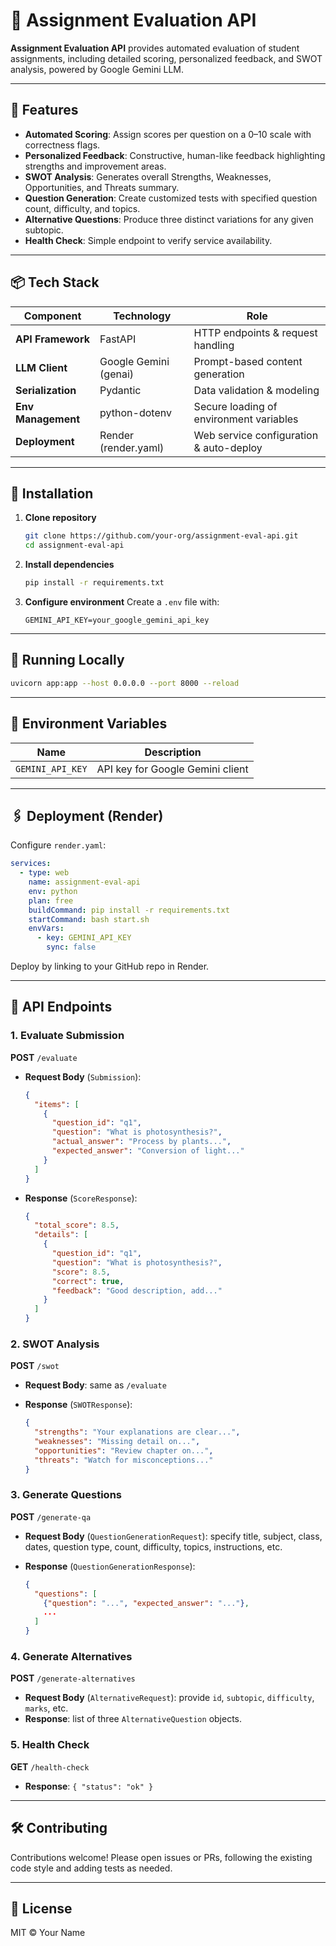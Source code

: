 # 📝 Assignment Evaluation API

**Assignment Evaluation API** provides automated evaluation of student assignments, including detailed scoring, personalized feedback, and SWOT analysis, powered by Google Gemini LLM.

---

## 🚀 Features

* **Automated Scoring**: Assign scores per question on a 0–10 scale with correctness flags.
* **Personalized Feedback**: Constructive, human-like feedback highlighting strengths and improvement areas.
* **SWOT Analysis**: Generates overall Strengths, Weaknesses, Opportunities, and Threats summary.
* **Question Generation**: Create customized tests with specified question count, difficulty, and topics.
* **Alternative Questions**: Produce three distinct variations for any given subtopic.
* **Health Check**: Simple endpoint to verify service availability.

---

## 📦 Tech Stack

| Component          | Technology            | Role                                    |
| ------------------ | --------------------- | --------------------------------------- |
| **API Framework**  | FastAPI               | HTTP endpoints & request handling       |
| **LLM Client**     | Google Gemini (genai) | Prompt-based content generation         |
| **Serialization**  | Pydantic              | Data validation & modeling              |
| **Env Management** | python-dotenv         | Secure loading of environment variables |
| **Deployment**     | Render (render.yaml)  | Web service configuration & auto-deploy |

---

## 🔧 Installation

1. **Clone repository**

   ```bash
   git clone https://github.com/your-org/assignment-eval-api.git
   cd assignment-eval-api
   ```

2. **Install dependencies**

   ```bash
   pip install -r requirements.txt
   ```

3. **Configure environment**
   Create a `.env` file with:

   ```env
   GEMINI_API_KEY=your_google_gemini_api_key
   ```

---

## 🚀 Running Locally

```bash
uvicorn app:app --host 0.0.0.0 --port 8000 --reload
```

---

## 🔌 Environment Variables

| Name             | Description                      |
| ---------------- | -------------------------------- |
| `GEMINI_API_KEY` | API key for Google Gemini client |

---

## 🖇️ Deployment (Render)

Configure `render.yaml`:

```yaml
services:
  - type: web
    name: assignment-eval-api
    env: python
    plan: free
    buildCommand: pip install -r requirements.txt
    startCommand: bash start.sh
    envVars:
      - key: GEMINI_API_KEY
        sync: false
```

Deploy by linking to your GitHub repo in Render.

---

## 📖 API Endpoints

### 1. Evaluate Submission

**POST** `/evaluate`

* **Request Body** (`Submission`):

  ```json
  {
    "items": [
      {
        "question_id": "q1",
        "question": "What is photosynthesis?",
        "actual_answer": "Process by plants...",
        "expected_answer": "Conversion of light..."
      }
    ]
  }
  ```

* **Response** (`ScoreResponse`):

  ```json
  {
    "total_score": 8.5,
    "details": [
      {
        "question_id": "q1",
        "question": "What is photosynthesis?",
        "score": 8.5,
        "correct": true,
        "feedback": "Good description, add..."
      }
    ]
  }
  ```

### 2. SWOT Analysis

**POST** `/swot`

* **Request Body**: same as `/evaluate`
* **Response** (`SWOTResponse`):

  ```json
  {
    "strengths": "Your explanations are clear...",
    "weaknesses": "Missing detail on...",
    "opportunities": "Review chapter on...",
    "threats": "Watch for misconceptions..."
  }
  ```

### 3. Generate Questions

**POST** `/generate-qa`

* **Request Body** (`QuestionGenerationRequest`): specify title, subject, class, dates, question type, count, difficulty, topics, instructions, etc.
* **Response** (`QuestionGenerationResponse`):

  ```json
  {
    "questions": [
      {"question": "...", "expected_answer": "..."},
      ...
    ]
  }
  ```

### 4. Generate Alternatives

**POST** `/generate-alternatives`

* **Request Body** (`AlternativeRequest`): provide `id`, `subtopic`, `difficulty`, `marks`, etc.
* **Response**: list of three `AlternativeQuestion` objects.

### 5. Health Check

**GET** `/health-check`

* **Response**: `{ "status": "ok" }`

---

## 🛠️ Contributing

Contributions welcome! Please open issues or PRs, following the existing code style and adding tests as needed.

---

## 📄 License

MIT © Your Name

